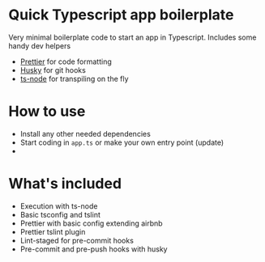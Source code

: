 # Quick Typescript app boilerplate

Very minimal boilerplate code to start an app in Typescript.
Includes some handy dev helpers

* [Prettier]() for code formatting
* [Husky]()  for git hooks
* [ts-node]() for transpiling on the fly

# How to use

* Install any other needed dependencies
* Start coding in `app.ts` or make your own entry point (update)
* 


# What's included

- Execution with ts-node
- Basic tsconfig and tslint
- Prettier with basic config extending airbnb
- Prettier tslint plugin
- Lint-staged for pre-commit hooks
- Pre-commit and pre-push hooks with husky
